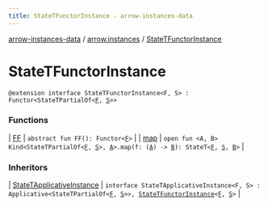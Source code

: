 ```yaml
---
title: StateTFunctorInstance - arrow-instances-data
---
```


[arrow-instances-data](../../index.html) / [arrow.instances](../index.html) / [StateTFunctorInstance](./index.html)

# StateTFunctorInstance

`@extension interface StateTFunctorInstance<F, S> : Functor<StateTPartialOf<`[`F`](index.html#F)`, `[`S`](index.html#S)`>>`

### Functions

| [FF](-f-f.html) | `abstract fun FF(): Functor<`[`F`](index.html#F)`>` |
| [map](map.html) | `open fun <A, B> Kind<StateTPartialOf<`[`F`](index.html#F)`, `[`S`](index.html#S)`>, `[`A`](map.html#A)`>.map(f: (`[`A`](map.html#A)`) -> `[`B`](map.html#B)`): StateT<`[`F`](index.html#F)`, `[`S`](index.html#S)`, `[`B`](map.html#B)`>` |

### Inheritors

| [StateTApplicativeInstance](../-state-t-applicative-instance/index.html) | `interface StateTApplicativeInstance<F, S> : Applicative<StateTPartialOf<`[`F`](../-state-t-applicative-instance/index.html#F)`, `[`S`](../-state-t-applicative-instance/index.html#S)`>>, `[`StateTFunctorInstance`](./index.html)`<`[`F`](../-state-t-applicative-instance/index.html#F)`, `[`S`](../-state-t-applicative-instance/index.html#S)`>` |

